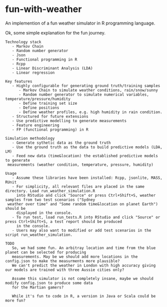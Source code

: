 # fun-with-weather

An implemention of a fun weather simulator in R programming language.


Ok, some simple explanation for the fun journey.

    Technology stack
       - Markov Chain
       - Random number generator
       - Json
       - Functional programming in R
       - Rcpp
       - Linear Discriminant Analysis (LDA)
       - Linear regression 

    Key features
       - Highly configurable for generating ground truth/training samples
          - Markov Chain to simulate weather conditions, rain/snow/sunny
          - Random number generator to simulate numerical variables, temperature/pressure/humidity
          - Define training set size
          - Define positions
          - Define weather profiles, e.g. high humidity in rain condition.
       - Structured for future extensions
       - Use predictive modelling to generate measurements
       - Feature engineering
       - FP (functional programming) in R

    Simulation methodology 
       - Generate sythetic data as the ground truth
       - Use the ground truth as the data to build predictive models (LDA, LM)
       - Feed new data (time&location) the established predictive models to generate 
	 measurements (weather condition, temperature, pressure, humidity)

    Usage
       - Assume these libraries have been installed: Rcpp, jsonlite, MASS, RUnit
       - For simplicity, all relevant files are placed in the same directory. Load run_weather_simulation.R 
         into RStudio and click "Source" or press Ctrl+Shift+S, weather samples from two test scenarios ("Sydney
	 weather over time" and "Some random time&location on planet Earth") should be 
         displayed in the console.
       - To run test, load run_tests.R into RStudio and click "Source" or press Ctrl+Shift+S, a test report should be produced
         in the console.
       - Users may also want to modified or add test scenarios in the script run_weather_simulation.

    TODO
       So, we had some fun. An arbitray location and time from the blue planet can be selected for producing
       measurements. May be we should add more locations in the config.json to make the measurments more plausible?
       We can't predict the weather in London with high accuracy giving our models are trained with three Aussie cities only?

       Assume this simulator is not completely insane, maybe we should modify config.json to produce some data
       for the Martian gamers?

       While it's fun to code in R, a version in Java or Scala could be more fun?



